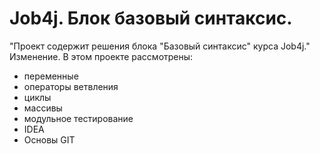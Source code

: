 # Job4j. Блок базовый синтаксис.
"Проект содержит решения блока "Базовый синтаксис" курса Job4j."
Изменение.
В этом проекте рассмотрены: 
- переменные
- операторы ветвления
- циклы
- массивы
- модульное тестирование
- IDEA
- Основы GIT